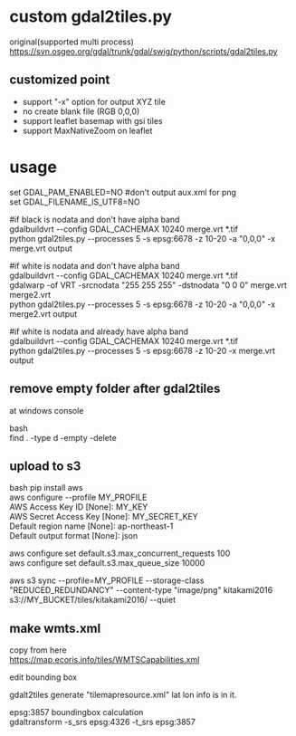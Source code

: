 # custom gdal2tiles.py

original(supported multi process)  
https://svn.osgeo.org/gdal/trunk/gdal/swig/python/scripts/gdal2tiles.py  

## customized point
- support "-x" option for output XYZ tile  
- no create blank file (RGB 0,0,0)  
- support leaflet basemap with gsi tiles
- support MaxNativeZoom on leaflet

# usage
set GDAL_PAM_ENABLED=NO #don't output aux.xml for png  
set GDAL_FILENAME_IS_UTF8=NO

#if black is nodata and don't have alpha band  
gdalbuildvrt --config GDAL_CACHEMAX 10240 merge.vrt *.tif    
python gdal2tiles.py --processes 5 -s epsg:6678 -z 10-20 -a "0,0,0" -x merge.vrt output  

#if white is nodata and don't have alpha band  
gdalbuildvrt --config GDAL_CACHEMAX 10240 merge.vrt *.tif  
gdalwarp -of VRT -srcnodata "255 255 255" -dstnodata "0 0 0" merge.vrt merge2.vrt  
python gdal2tiles.py --processes 5 -s epsg:6678 -z 10-20 -a "0,0,0" -x merge2.vrt output  

#if white is nodata and already have alpha band  
gdalbuildvrt --config GDAL_CACHEMAX 10240 merge.vrt *.tif  
python gdal2tiles.py --processes 5 -s epsg:6678 -z 10-20 -x merge.vrt output  

## remove empty folder after gdal2tiles
at windows console  

bash  
find . -type d -empty -delete  

## upload to s3
bash
pip install aws  
aws configure --profile MY_PROFILE  
	AWS Access Key ID [None]: MY_KEY  
	AWS Secret Access Key [None]: MY_SECRET_KEY  
	Default region name [None]: ap-northeast-1  
	Default output format [None]: json  

aws configure set default.s3.max_concurrent_requests 100  
aws configure set default.s3.max_queue_size 10000  

aws s3 sync --profile=MY_PROFILE --storage-class "REDUCED_REDUNDANCY" --content-type "image/png" kitakami2016 s3://MY_BUCKET/tiles/kitakami2016/ --quiet  

## make wmts.xml
copy from here  
https://map.ecoris.info/tiles/WMTSCapabilities.xml  

edit bounding box  

gdalt2tiles generate "tilemapresource.xml"
lat lon info is in it.

epsg:3857 boundingbox calculation  
gdaltransform -s_srs epsg:4326 -t_srs epsg:3857

 

